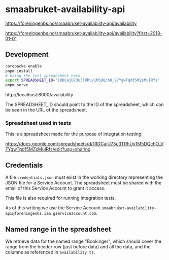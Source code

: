 # smaabruket-availability-api

https://foreningenbs.no/smaabruket-availability-api/availability

https://foreningenbs.no/smaabruket-availability-api/availability?first=2018-01-01

## Development

```bash
corepacke enable
pnpm install
# Using the test spreadsheet here.
export SPREADSHEET_ID='1RDCajU73u3TRhUv1M5DQchO_V7YgwTqdf5MZsMuIRfs'
pnpm serve
```

http://localhost:8000/availability

The SPREADSHEET_ID should point to the ID of the spreadsheet, which can
be seen in the URL of the spreadsheet.

### Spreadsheet used in tests

This is a spreadsheet made for the purpose of integration testing.

https://docs.google.com/spreadsheets/d/1RDCajU73u3TRhUv1M5DQchO_V7YgwTqdf5MZsMuIRfs/edit?usp=sharing

## Credentials

A file `credentials.json` must exist in the working directory representing
the JSON file for a Service Account. The spreadsheet must be shared with
the email of this Service Account to grant it access.

This file is also required for running integration tests.

As of this writing we use the Service Account
`smaabruket-availability-api@foreningenbs.iam.gserviceaccount.com`.

## Named range in the spreadsheet

We retrieve data for the named range "Bookinger", which should cover
the range from the header row (just before data) and all the data,
and the columns as referenced in `availability.ts`.
